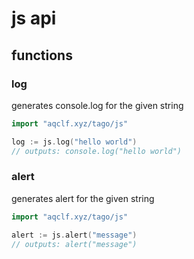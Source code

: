 # js api

## functions

### log
generates console.log for the given string

```go
import "aqclf.xyz/tago/js"

log := js.log("hello world")
// outputs: console.log("hello world")
```

### alert
generates alert for the given string

```go
import "aqclf.xyz/tago/js"

alert := js.alert("message")
// outputs: alert("message")
```